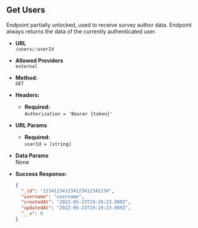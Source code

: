 ## **Get Users**

Endpoint partially unlocked, used to receive survey author data.
Endpoint always returns the data of the currently authenticated user.

- **URL**  
  `/users/:userId`

- **Allowed Providers**  
  `external`

- **Method:**  
  `GET`

- **Headers:**

  - **Required:**  
    `Authorization = 'Bearer {token}'`

- **URL Params**

  - **Required:**  
    `userId = [string]`

- **Data Params**  
  None

- **Success Response:**
  ```json
  {
    "_id": "123412341234123412341234",
    "username": "username",
    "createdAt": "2022-05-23T19:19:23.989Z",
    "updatedAt": "2022-05-23T19:19:23.989Z",
    "__v": 0
  }
  ```
